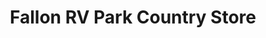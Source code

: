 ---
title: "Fallon RV Park Country Store"
url: /fallon/fallon-rv-park-country-store/
shop: convenience
---